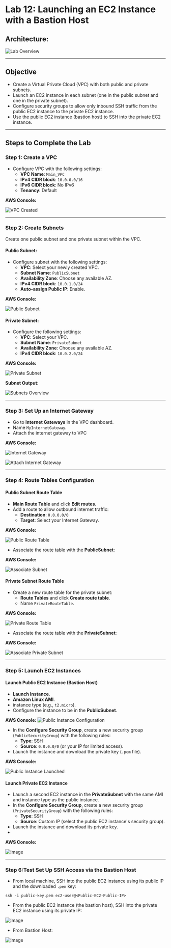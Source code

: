 # Lab 12: Launching an EC2 Instance with a Bastion Host

## Architecture:
![Lab Overview](https://github.com/user-attachments/assets/71793f42-fbab-46e5-a0c6-aaa438a3acb8)

---

## Objective
- Create a Virtual Private Cloud (VPC) with both public and private subnets.
- Launch an EC2 instance in each subnet (one in the public subnet and one in the private subnet).
- Configure security groups to allow only inbound SSH traffic from the public EC2 instance to the private EC2 instance.
- Use the public EC2 instance (bastion host) to SSH into the private EC2 instance.

---

## Steps to Complete the Lab

### Step 1: Create a VPC
- Configure VPC with the following settings:
   - **VPC Name**: `Main_VPC`
   - **IPv4 CIDR block**: `10.0.0.0/16`
   - **IPv6 CIDR block**: No IPv6
   - **Tenancy**: Default


**AWS Console:**

![VPC Created](https://github.com/user-attachments/assets/aa113018-aa41-4362-a1a8-3d347e04ada0)

---

### Step 2: Create Subnets
Create one public subnet and one private subnet within the VPC.

#### Public Subnet:
- Configure subnet with the following settings:
   - **VPC**: Select your newly created VPC.
   - **Subnet Name**: `PublicSubnet`
   - **Availability Zone**: Choose any available AZ.
   - **IPv4 CIDR block**: `10.0.1.0/24`
   - **Auto-assign Public IP**: Enable.

**AWS Console:**

![Public Subnet](https://github.com/user-attachments/assets/5467792a-5910-4c13-8e15-b764851d0792)

#### Private Subnet:
- Configure the following settings:
   - **VPC**: Select your VPC.
   - **Subnet Name**: `PrivateSubnet`
   - **Availability Zone**: Choose any available AZ.
   - **IPv4 CIDR block**: `10.0.2.0/24`

**AWS Console:**

![Private Subnet](https://github.com/user-attachments/assets/7092380f-2a34-41ef-bc8c-977186b7bccf)

**Subnet Output:**

![Subnets Overview](https://github.com/user-attachments/assets/57718f58-d58c-451c-9fdf-181401317995)

---

### Step 3: Set Up an Internet Gateway
- Go to **Internet Gateways** in the VPC dashboard.
- Name  `MyInternetGateway`.
- Attach the internet gateway to  VPC

**AWS Console:**

![Internet Gateway](https://github.com/user-attachments/assets/a65c720b-1da7-4fbd-8aca-2ae44bf39803)

![Attach Internet Gateway](https://github.com/user-attachments/assets/96946800-e8bd-4bc6-adf1-43fd89dd9f74)

---

### Step 4: Route Tables Configuration

#### Public Subnet Route Table
- **Main Route Table** and click **Edit routes**.
- Add a route to allow outbound internet traffic:
   - **Destination**: `0.0.0.0/0`
   - **Target**: Select your Internet Gateway.

**AWS Console:**

![Public Route Table](https://github.com/user-attachments/assets/56ff9a8c-0050-43fe-a6d5-ed9ffb1b38b5)

- Associate the route table with the **PublicSubnet**:

**AWS Console:**

![Associate Subnet](https://github.com/user-attachments/assets/0edf40ed-dc4a-44aa-a471-fe50596d5dce)

#### Private Subnet Route Table
- Create a new route table for the private subnet:
   - **Route Tables** and click **Create route table**.
   - Name  `PrivateRouteTable`.

**AWS Console:**

![Private Route Table](https://github.com/user-attachments/assets/e630cdb3-c0cd-444a-a144-6222662d5c1a)

- Associate the route table with the **PrivateSubnet**:
  
**AWS Console:**
  
 ![Associate Private Subnet](https://github.com/user-attachments/assets/84ec96cf-4289-49aa-9a2c-a3d1452d744d)

---

### Step 5: Launch EC2 Instances

#### Launch Public EC2 Instance (Bastion Host)
- **Launch Instance**.
- **Amazon Linux AMI**.
- instance type (e.g., `t2.micro`).
- Configure the instance to be in the **PublicSubnet**.

**AWS Console:**
![Public Instance Configuration](https://github.com/user-attachments/assets/a3076042-072c-4d86-81f2-9c147a1f3259)

- In the **Configure Security Group**, create a new security group (`PublicSecurityGroup`) with the following rules:
   - **Type**: SSH
   - **Source**: `0.0.0.0/0` (or your IP for limited access).
- Launch the instance and download the private key (`.pem` file).

**AWS Console:**

![Public Instance Launched](https://github.com/user-attachments/assets/0a7c4be6-d91c-47ff-b2eb-5313dd267eef)

#### Launch Private EC2 Instance
- Launch a second EC2 instance in the **PrivateSubnet** with the same AMI and instance type as the public instance.
- In the **Configure Security Group**, create a new security group (`PrivateSecurityGroup`) with the following rules:
   - **Type**: SSH
   - **Source**: Custom IP (select the public EC2 instance's security group).
- Launch the instance and download its private key.
- 
**AWS Console:**
  
![image](https://github.com/user-attachments/assets/910bd597-0a70-4432-8776-e96aae5ff9b9)

---

### Step 6:Test Set Up SSH Access via the Bastion Host
- From local machine, SSH into the public EC2 instance using its public IP and the downloaded `.pem` key:
```
ssh -i public-key.pem ec2-user@<Public-EC2-Public-IP>
```

- From the public EC2 instance (the bastion host), SSH into the private EC2 instance using its private IP:

![image](https://github.com/user-attachments/assets/d1004986-090b-4169-a79f-289282863db8)

- From Bastion Host:

![image](https://github.com/user-attachments/assets/98da269c-11f8-46fd-aaeb-5415a358a57d)
